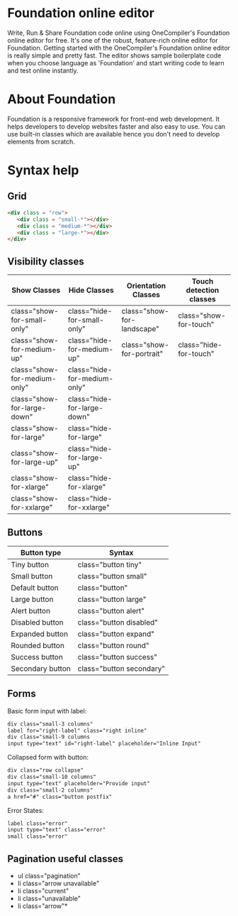 # Foundation online editor
Write, Run & Share Foundation code online using OneCompiler's Foundation online editor for free. It's one of the robust, feature-rich online editor for Foundation. Getting started with the OneCompiler's Foundation online editor is really simple and pretty fast. The editor shows sample boilerplate code when you choose language as 'Foundation' and start writing code to learn and test online instantly.

# About Foundation

Foundation is a responsive framework for front-end web development. It helps developers to develop websites faster and also easy to use. You can use built-in classes which are available hence you don't need to develop elements from scratch.

# Syntax help

## Grid

```html
<div class = "row">
   <div class = "small-*"></div>
   <div class = "medium-*"></div>
   <div class = "large-*"></div>
</div>
```
## Visibility classes

|Show Classes|Hide Classes|Orientation Classes|Touch detection classes|
|----|----|----|----|
|class="show-for-small-only"|class="hide-for-small-only"|class="show-for-landscape"|class="show-for-touch"|
|class="show-for-medium-up"|class="hide-for-medium-up"|class="show-for-portrait"|class="hide-for-touch"|
|class="show-for-medium-only"|class="hide-for-medium-only"|||
|class="show-for-large-down"|class="hide-for-large-down"|||
|class="show-for-large"|class="hide-for-large"|||
|class="show-for-large-up"|class="hide-for-large-up"|||
|class="show-for-xlarge"|class="hide-for-xlarge"|||
|class="show-for-xxlarge"|class="hide-for-xxlarge"|||

## Buttons

|Button type| Syntax|
|----|----|
|Tiny button|class="button tiny"|
|Small button| class="button small"|
|Default button| class="button"|
|Large button|class="button large"|
|Alert button|class="button alert"|
|Disabled button|class="button disabled"|
|Expanded button|class="button expand"|
|Rounded button|class="button round"|
|Success button|class="button success"|
|Secondary button|class="button secondary"|

## Forms

Basic form input with label:
```html
div class="small-3 columns"
label for="right-label" class="right inline"
div class="small-9 columns
input type="text" id="right-label" placeholder="Inline Input"
```
Collapsed form with button:
```html
div class="row collapse"
div class="small-10 columns"
input type="text" placeholder="Provide input"
div class="small-2 columns"
a href="#" class="button postfix"
```
Error States:
```html
label class="error"
input type="text" class="error"
small class="error"
```

## Pagination useful classes

* ul class="pagination"
* li class="arrow unavailable"
* li class="current"
* li class="unavailable"
* li class="arrow"*





